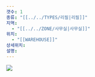 ```yaml
---
갯수: 1
종류: "[[../../TYPES/리필|리필]]"
지역:
  - "[[../../ZONE/사무실|사무실]]"
위치:
  - "[[WAREHOUSE]]"
상세위치: 
설명:
---
```

![](http://192.168.50.22/devices/250507_IMG_0010.jpg)
